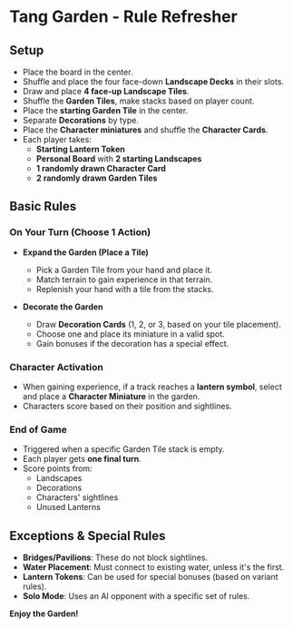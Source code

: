 # Tang Garden - Rule Refresher

## Setup
- Place the board in the center.
- Shuffle and place the four face-down **Landscape Decks** in their slots.
- Draw and place **4 face-up Landscape Tiles**.
- Shuffle the **Garden Tiles**, make stacks based on player count.
- Place the **starting Garden Tile** in the center.
- Separate **Decorations** by type.
- Place the **Character miniatures** and shuffle the **Character Cards**.
- Each player takes:
  - **Starting Lantern Token**
  - **Personal Board** with **2 starting Landscapes**
  - **1 randomly drawn Character Card**
  - **2 randomly drawn Garden Tiles**
  
## Basic Rules
### On Your Turn (Choose 1 Action)
- **Expand the Garden (Place a Tile)**
  - Pick a Garden Tile from your hand and place it.
  - Match terrain to gain experience in that terrain.
  - Replenish your hand with a tile from the stacks.

- **Decorate the Garden**
  - Draw **Decoration Cards** (1, 2, or 3, based on your tile placement).
  - Choose one and place its miniature in a valid spot.
  - Gain bonuses if the decoration has a special effect.

### Character Activation
- When gaining experience, if a track reaches a **lantern symbol**, select and place a **Character Miniature** in the garden.
- Characters score based on their position and sightlines.

### End of Game
- Triggered when a specific Garden Tile stack is empty.
- Each player gets **one final turn**.
- Score points from:
  - Landscapes
  - Decorations
  - Characters' sightlines
  - Unused Lanterns
  
## Exceptions & Special Rules
- **Bridges/Pavilions**: These do not block sightlines.
- **Water Placement**: Must connect to existing water, unless it's the first.
- **Lantern Tokens**: Can be used for special bonuses (based on variant rules).
- **Solo Mode**: Uses an AI opponent with a specific set of rules.
  
**Enjoy the Garden!**
